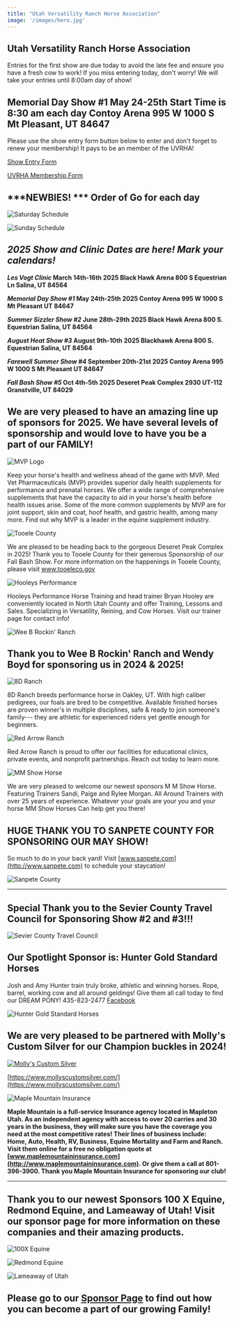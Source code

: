 ```yaml
---
title: "Utah Versatility Ranch Horse Association"
image: '/images/hero.jpg'
---
```


## Utah Versatility Ranch Horse Association

Entries for the first show are due today to avoid the late fee and ensure you have a fresh cow to work! If you miss entering today, don't worry! We will take your entries until 8:00am day of show!

## Memorial Day Show #1 May 24-25th Start Time is 8:30 am each day Contoy Arena 995 W 1000 S Mt Pleasant, UT 84647

Please use the show entry form button below to enter and don't forget to renew your membership! It pays to be an member of the UVRHA!

[Show Entry Form](https://form.jotform.com/231695804039158)

[UVRHA Membership Form](https://form.jotform.com/233395006886060)

## ***NEWBIES! *** Order of Go for each day

![Saturday Schedule](/images/saturday-schedule-updated_orig.jpg)

![Sunday Schedule](/images/sunday-schedule-002_orig.jpg)

## ***2025 Show and Clinic Dates are here! Mark your calendars!***

***Les Vogt Clinic* March 14th-16th 2025 Black Hawk Arena 800 S Equestrian Ln Salina, UT 84564**

***Memorial Day Show #1* May 24th-25th 2025 Contoy Arena 995 W 1000 S Mt Pleasant UT 84647**

***Summer Sizzler Show #2* June 28th-29th 2025 Black Hawk Arena 800 S. Equestrian Salina, UT 84564**

***August Heat Show #3* August 9th-10th 2025 Blackhawk Arena 800 S. Equestrian Salina, UT 84564**

***Farewell Summer Show #4* September 20th-21st 2025 Contoy Arena 995 W 1000 S Mt Pleasant UT 84647**

***Fall Bash Show #5* Oct 4th-5th 2025 Deseret Peak Complex 2930 UT-112 Granstville, UT 84029**

## We are very pleased to have an amazing line up of sponsors for 2025. We have several levels of sponsorship and would love to have you be a part of our FAMILY!

![MVP Logo](/images/sponsors/mvp-logo.webp)

Keep your horse's health and wellness ahead of the game with MVP.
Med Vet Pharmaceuticals (MVP) provides superior daily health supplements for performance and prenatal horses. We offer a wide range of comprehensive supplements that have the capacity to aid in your horse's health before health issues arise. Some of the more common supplements by MVP are for joint support, skin and coat, hoof health, and gastric health, among many more. Find out why MVP is a leader in the equine supplement industry.

![Tooele County](/images/sponsors/tooele-county.png)

We are pleased to be heading back to the gorgeous Deseret Peak Complex in 2025! Thank you to Tooele County for their generous Sponsorship of our Fall Bash Show. For more information on the happenings in Tooele County, please visit www.tooeleco.gov

![Hooleys Performance](/images/sponsors/hooley-performance.jpg)

Hooleys Performance Horse Training and head trainer Bryan Hooley are conveniently located in North Utah County and offer Training, Lessons and Sales. Specializing in Versatility, Reining, and Cow Horses. Visit our trainer page for contact info!

![Wee B Rockin' Ranch](/images/sponsors/wb-logo.png)

## Thank you to Wee B Rockin' Ranch and Wendy Boyd for sponsoring us in 2024 & 2025!

![8D Ranch](/images/sponsors/8d-ranch.png)

8D Ranch breeds performance horse in Oakley, UT. With high caliber pedigrees, our foals are bred to be competitive. Available finished horses are proven winner's in multiple disciplines, safe & ready to join someone's family--- they are athletic for experienced riders yet gentle enough for beginners.

![Red Arrow Ranch](/images/sponsors/red-arrow-ranch.png)

Red Arrow Ranch is proud to offer our facilities for educational clinics, private events, and nonprofit partnerships. Reach out today to learn more.

![MM Show Horse](/images/sponsors/mm-show-horse.jpg)

We are very pleased to welcome our newest sponsors M M Show Horse. Featuring Trainers Sandi, Paige and Rylee Morgan. All Around Trainers with over 25 years of experience. Whatever your goals are your you and your horse MM Show Horses Can help get you there!

## HUGE THANK YOU TO SANPETE COUNTY FOR SPONSORING OUR MAY SHOW!

So much to do in your back yard! Visit [www.sanpete.com](http://www.sanpete.com) to schedule your staycation!

![Sanpete County](/images/sponsors/sanpete-county.jpg)

---

## Special Thank you to the Sevier County Travel Council for Sponsoring Show #2 and #3!!!

![Sevier County Travel Council](/images/sponsors/sevier-county.png)

## Our Spotlight Sponsor is: Hunter Gold Standard Horses

Josh and Amy Hunter train truly broke, athletic and winning horses. Rope, barrel, working cow and all around geldings! Give them all call today to find our DREAM PONY! 435-823-2477 [Facebook](https://www.facebook.com/huntergoldstandardhorses-102339142382966)

![Hunter Gold Standard Horses](/images/sponsors/hunter-gold.png)

## We are very pleased to be partnered with Molly's Custom Silver for our Champion buckles in 2024!

[![Molly's Custom Silver](/images/sponsors/mollys-custom-silver.png)](https://www.mollyscustomsilver.com/)

[https://www.mollyscustomsilver.com/](https://www.mollyscustomsilver.com/)

![Maple Mountain Insurance](/images/sponsors/maple-mountain.png)

**Maple Mountain is a full-service Insurance agency located in Mapleton Utah. As an independent agency with access to over 20 carries and 30 years in the business, they will make sure you have the coverage you need at the most competitive rates! Their lines of business include: Home, Auto, Health, RV, Business, Equine Mortality and Farm and Ranch. Visit them online for a free no obligation quote at [www.maplemountaininsurance.com](http://www.maplemountaininsurance.com). Or give them a call at 801-396-3900. Thank you Maple Mountain Insurance for sponsoring our club!**

---

## Thank you to our newest Sponsors 100 X Equine, Redmond Equine, and Lameaway of Utah! Visit our sponsor page for more information on these companies and their amazing products.

![100X Equine](/images/sponsors/100x-logo.png)

![Redmond Equine](/images/sponsors/redmond-logo.webp)

![Lameaway of Utah](/images/sponsors/lameaway-logo.jpg)

## Please go to our [Sponsor Page](/sponsors.html) to find out how you can become a part of our growing Family!
